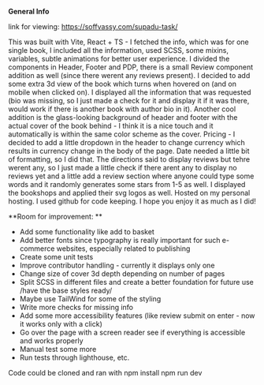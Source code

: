 **General Info**

link for viewing:
https://soffvassy.com/supadu-task/

This was built with Vite, React + TS - I fetched the info, which was for one single book, I included all the information, used SCSS, some mixins, variables, subtle animations for better user experience. I divided the components in Header, Footer and PDP, there is a small Review component addition as well (since there werent any reviews present). I decided to add some extra 3d view of the book which turns when hovered on (and on mobile when clicked on). I displayed all the information that was requested (bio was missing, so I just made a check for it and display it if it was there, would work if there is another book with author bio in it). Another cool addition is the glass-looking background of header and footer with the actual cover of the book behind - I think it is a nice touch and it automatically is within the same color scheme as the cover. Pricing - I decided to add a little dropdown in the header to change currency which results in currency change in the body of the page. Date needed a little bit of formatting, so I did that. The directions said to display reviews but tehre werent any, so I just made a little check if there arent any to display no reviews yet and a little add a review section where anyone could type some words and it randomly generates some stars from 1-5 as well. I displayed the bookshops and applied their svg logos as well. Hosted on my personal hosting. I used github for code keeping. I hope you enjoy it as much as I did!

**Room for improvement: **

- Add some functionality like add to basket
- Add better fonts since typography is really important for such e-commerce websites, especially related to publishing
- Create some unit tests
- Improve contributor handling - currently it displays only one
- Change size of cover 3d depth depending on number of pages
- Split SCSS in different files and create a better foundation for future use /have the base styles ready/
- Maybe use TailWind for some of the styling
- Write more checks for missing info
- Add some more accessibility features (like review submit on enter - now it works only with a click)
- Go over the page with a screen reader see if everything is accessible and works properly
- Manual test some more
- Run tests through lighthouse, etc.


Code could be cloned and ran with 
npm install
npm run dev
